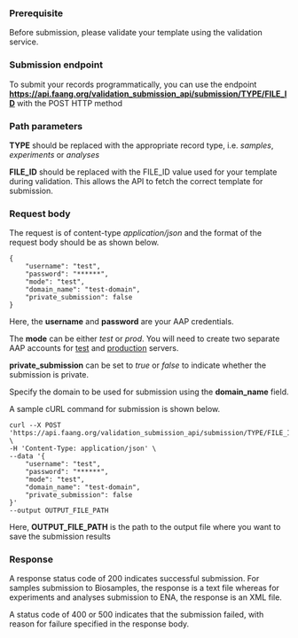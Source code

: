 ### Prerequisite

Before submission, please validate your template using the validation service. 

### Submission endpoint

To submit your records programmatically, you can use the endpoint **https://api.faang.org/validation_submission_api/submission/TYPE/FILE_ID** with the POST HTTP method

### Path parameters

**TYPE** should be replaced with the appropriate record type, i.e. <em>samples</em>, <em>experiments</em> or <em>analyses</em>

**FILE_ID** should be replaced with the FILE_ID value used for your template during validation. This allows the API to fetch the correct template for submission.

### Request body

The request is of content-type <em>application/json</em> and the format of the request body should be as shown below.

```
{
    "username": "test",
    "password": "******",
    "mode": "test",
    "domain_name": "test-domain",
    "private_submission": false
}
```

Here, the **username** and **password** are your AAP credentials. 

The **mode** can be either <em>test</em> or <em>prod</em>. You will need to create two 
separate AAP accounts for [test](https://explore.aai.ebi.ac.uk/registerUser) and
[production](https://aai.ebi.ac.uk/registerUser) servers. 

**private_submission** can be set to <em>true</em> or <em>false</em> to indicate whether the submission is private. 

Specify the domain to be used for submission using the **domain_name** field.

A sample cURL command for submission is shown below.

```
curl --X POST 'https://api.faang.org/validation_submission_api/submission/TYPE/FILE_ID' \
-H 'Content-Type: application/json' \
--data '{
    "username": "test",
    "password": "******",
    "mode": "test",
    "domain_name": "test-domain",
    "private_submission": false
}'
--output OUTPUT_FILE_PATH
```

Here, **OUTPUT_FILE_PATH** is the path to the output file where you want to save the submission results

### Response

A response status code of 200 indicates successful submission. For samples submission to Biosamples, the response is a text file whereas for experiments and analyses submission to ENA, the response is an XML file.

A status code of 400 or 500 indicates that the submission failed, with reason for failure specified in the response body.

